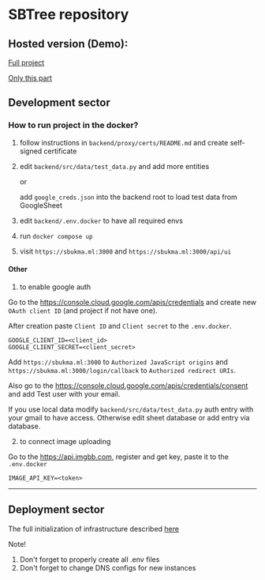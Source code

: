 # SBTree repository

## Hosted version (Demo): 
[Full project](https://www.sbukma.ml) 

[Only this part](https://tree.sbukma.ml)

## Development sector

### How to run project in the docker?

1. follow instructions in `backend/proxy/certs/README.md` and create self-signed certificate

2. edit `backend/src/data/test_data.py` and add more entities

    or

    add `google_creds.json` into the backend root to load test data from GoogleSheet

3. edit `backend/.env.docker` to have all required envs

4. run `docker compose up`

5. visit `https://sbukma.ml:3000` and `https://sbukma.ml:3000/api/ui`

#### Other

1. to enable google auth 

Go to the https://console.cloud.google.com/apis/credentials and create new `OAuth client ID` (and project if not have one).

After creation paste `Client ID` and `Client secret` to the `.env.docker`.

```
GOOGLE_CLIENT_ID=<client_id>
GOOGLE_CLIENT_SECRET=<client_secret>
```

Add `https://sbukma.ml:3000` to `Authorized JavaScript origins` and `https://sbukma.ml:3000/login/callback` to `Authorized redirect URIs`.

Also go to the https://console.cloud.google.com/apis/credentials/consent and add Test user with your email.

If you use local data modify `backend/src/data/test_data.py` auth entry with your gmail to have access. Otherwise edit sheet database or add entry via database.

2. to connect image uploading

Go to the https://api.imgbb.com, register and get key, paste it to the `.env.docker`

```
IMAGE_API_KEY=<token>
```
----------------------------------

## Deployment sector

The full initialization of infrastructure described [here](https://github.com/BearDimonR/aws_deployment)

Note!
1. Don't forget to properly create all .env files
2. Don't forget to change DNS configs for new instances


